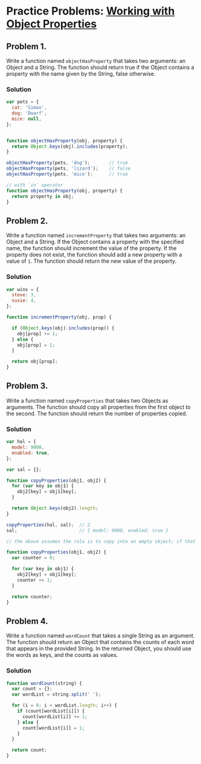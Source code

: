 # Practice Problems: [Working with Object Properties](https://launchschool.com/lessons/0539330a/assignments/b95a1315)


## Problem 1.
Write a function named `objectHasProperty` that takes two arguments: an Object and a String. The function should return true if the Object contains a property with the name given by the String, false otherwise.

### Solution

```javascript
var pets = {
  cat: 'Simon',
  dog: 'Dwarf',
  mice: null,
};


function objectHasProperty(obj, property) {
  return Object.keys(obj).includes(property);
}

objectHasProperty(pets, 'dog');       // true
objectHasProperty(pets, 'lizard');    // false
objectHasProperty(pets, 'mice');      // true

// with `in` operator
function objectHasProperty(obj, property) {
  return property in obj;
}
```

## Problem 2.

Write a function named `incrementProperty` that takes two arguments: an Object and a String. If the Object contains a property with the specified name, the function should increment the value of the property. If the property does not exist, the function should add a new property with a value of `1`. The function should return the new value of the property.

### Solution

```javascript
var wins = {
  steve: 3,
  susie: 4,
};

function incrementProperty(obj, prop) {

  if (Object.keys(obj).includes(prop)) {
    obj[prop] += 1;
  } else {
    obj[prop] = 1;
  }

  return obj[prop];
}
```
## Problem 3.
Write a function named `copyProperties` that takes two Objects as arguments. The function should copy all properties from the first object to the second. The function should return the number of properties copied.

### Solution

```javascript
var hal = {
  model: 9000,
  enabled: true,
};

var sal = {};

function copyProperties(obj1, obj2) {
  for (var key in obj1) {
    obj2[key] = obj1[key];
  }

  return Object.keys(obj2).length;
}

copyProperties(hal, sal);  // 2
sal;                       // { model: 9000, enabled: true }

// the above assumes the role is to copy into an empty object; if that is not the case, the following implementation uses a counter to return the number of newly copied properties

function copyProperties(obj1, obj2) {
  var counter = 0;

  for (var key in obj1) {
    obj2[key] = obj1[key];
    counter += 1;
  }

  return counter;
}
```

## Problem 4.
Write a function named `wordCount` that takes a single String as an argument. The function should return an Object that contains the counts of each word that appears in the provided String. In the returned Object, you should use the words as keys, and the counts as values.

### Solution

```javascript
function wordCount(string) {
  var count = {};
  var wordList = string.split(' ');

  for (i = 0; i < wordList.length; i++) {
    if (count[wordList[i]]) {
      count[wordList[i]] += 1;
    } else {
      count[wordList[i]] = 1;
    }
  }

  return count;
}

